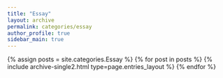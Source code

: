 ```yaml
---
title: "Essay"
layout: archive
permalink: categories/essay
author_profile: true
sidebar_main: true
---
```


{% assign posts = site.categories.Essay %}
{% for post in posts %} {% include archive-single2.html type=page.entries_layout %} {% endfor %}